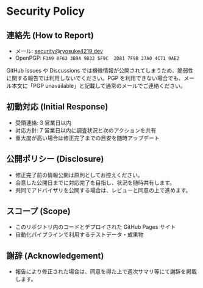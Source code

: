 # Security Policy

## 連絡先 (How to Report)
- メール: [security@ryosuke4219.dev](mailto:security@ryosuke4219.dev)
- OpenPGP: `F3A9 0F63 3B9A 9B32 5F9C  2D81 7F9B 27A0 4C71 9AE2`

GitHub Issues や Discussions では機微情報が公開されてしまうため、脆弱性に関する報告では利用しないでください。PGP を利用できない場合でも、メール本文に「PGP unavailable」と記載して通常のメールでご連絡ください。

## 初動対応 (Initial Response)
- 受領連絡: 3 営業日以内
- 対応方針: 7 営業日以内に調査状況と次のアクションを共有
- 重大度が高い場合は修正完了までの目安を随時アップデート

## 公開ポリシー (Disclosure)
- 修正完了前の情報公開は原則としてお控えください。
- 合意した公開日までに対応完了を目指し、状況を随時共有します。
- 共同でアドバイザリを公開する場合は、レビューと同意の上で進めます。

## スコープ (Scope)
- このリポジトリ内のコードとデプロイされた GitHub Pages サイト
- 自動化パイプラインで利用するテストデータ・成果物

## 謝辞 (Acknowledgement)
- 報告により修正された場合は、同意を得た上で週次サマリ等にて謝辞を掲載します。
